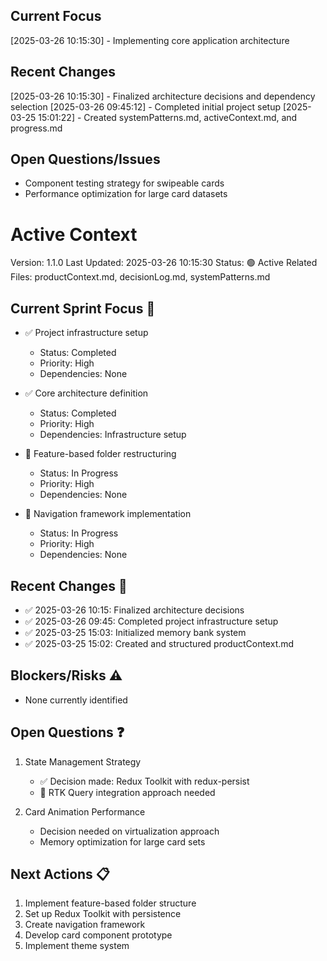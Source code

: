 ## Current Focus

[2025-03-26 10:15:30] - Implementing core application architecture

## Recent Changes

[2025-03-26 10:15:30] - Finalized architecture decisions and dependency selection
[2025-03-26 09:45:12] - Completed initial project setup
[2025-03-25 15:01:22] - Created systemPatterns.md, activeContext.md, and progress.md

## Open Questions/Issues

- Component testing strategy for swipeable cards
- Performance optimization for large card datasets

# Active Context

Version: 1.1.0
Last Updated: 2025-03-26 10:15:30
Status: 🟢 Active
Related Files: productContext.md, decisionLog.md, systemPatterns.md

## Current Sprint Focus 🎯

- ✅ Project infrastructure setup

  - Status: Completed
  - Priority: High
  - Dependencies: None

- ✅ Core architecture definition

  - Status: Completed
  - Priority: High
  - Dependencies: Infrastructure setup

- 🔄 Feature-based folder restructuring

  - Status: In Progress
  - Priority: High
  - Dependencies: None

- 🔄 Navigation framework implementation
  - Status: In Progress
  - Priority: High
  - Dependencies: None

## Recent Changes 📝

- ✅ 2025-03-26 10:15: Finalized architecture decisions
- ✅ 2025-03-26 09:45: Completed project infrastructure setup
- ✅ 2025-03-25 15:03: Initialized memory bank system
- ✅ 2025-03-25 15:02: Created and structured productContext.md

## Blockers/Risks ⚠️

- None currently identified

## Open Questions ❓

1. State Management Strategy

   - ✅ Decision made: Redux Toolkit with redux-persist
   - 🔄 RTK Query integration approach needed

2. Card Animation Performance
   - Decision needed on virtualization approach
   - Memory optimization for large card sets

## Next Actions 📋

1. Implement feature-based folder structure
2. Set up Redux Toolkit with persistence
3. Create navigation framework
4. Develop card component prototype
5. Implement theme system
